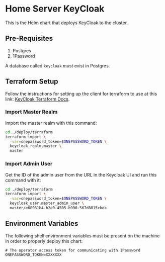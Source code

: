# Home Server KeyCloak

This is the Helm chart that deploys KeyCloak to the cluster.

## Pre-Requisites

1. Postgres
2. 1Password

A database called `keycloak` must exist in Postgres.

## Terraform Setup

Follow the instructions for setting up the client for terraform to use at this link: [KeyCloak Terraform Docs](https://registry.terraform.io/providers/mrparkers/keycloak/latest/docs).

### Import Master Realm

Import the master realm with this command:

```bash
cd ./deploy/terraform
terraform import \
  -var=onepassword_token=$ONEPASSWORD_TOKEN \
  keycloak_realm.master \
  master
```

### Import Admin User

Get the ID of the admin user from the URL in the Keycloak UI and run this command with it:

```bash
cd ./deploy/terraform
terraform import \
  -var=onepassword_token=$ONEPASSWORD_TOKEN \
  keycloak_user.master_admin_user \
  master/e68031b4-b2e0-4505-b990-567d8815cbea
```

## Environment Variables

The following shell environment variables must be present on the machine in order to properly deploy this chart:

```
# The operator access token for communicating with 1Password
ONEPASSWORD_TOKEN=XXXXXXX
```
